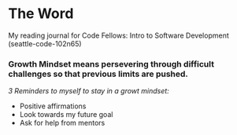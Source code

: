 # The Word
My reading journal for Code Fellows: Intro to Software Development (seattle-code-102n65)

### Growth Mindset means persevering through difficult challenges so that previous limits are pushed. 

*3 Reminders to myself to stay in a growt mindset:*
- Positive affirmations
- Look towards my future goal
- Ask for help from mentors
